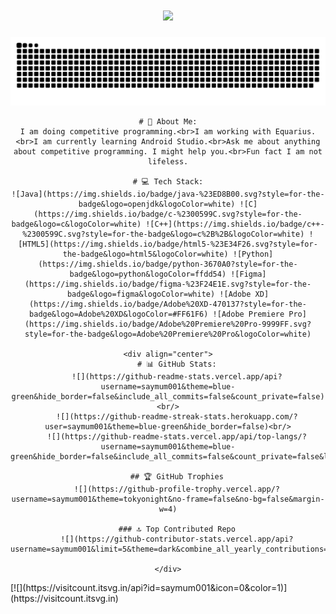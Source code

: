 <div style="text-align: center;">
    <h1>
        <img src="https://readme-typing-svg.herokuapp.com/?font=Righteous&size=35&center=true&vCenter=true&width=500&height=70&duration=4000&lines=Hey%2C+This_is(Saymum)">
    </h1>
    <img alt="snake eating my contributions" src="https://raw.githubusercontent.com/salesp07/salesp07/output/github-contribution-grid-snake.svg">

    # 💫 About Me:
    I am doing competitive programming.<br>I am working with Equarius.<br>I am currently learning Android Studio.<br>Ask me about anything about competitive programming. I might help you.<br>Fun fact I am not lifeless.

    # 💻 Tech Stack:
    ![Java](https://img.shields.io/badge/java-%23ED8B00.svg?style=for-the-badge&logo=openjdk&logoColor=white) ![C](https://img.shields.io/badge/c-%2300599C.svg?style=for-the-badge&logo=c&logoColor=white) ![C++](https://img.shields.io/badge/c++-%2300599C.svg?style=for-the-badge&logo=c%2B%2B&logoColor=white) ![HTML5](https://img.shields.io/badge/html5-%23E34F26.svg?style=for-the-badge&logo=html5&logoColor=white) ![Python](https://img.shields.io/badge/python-3670A0?style=for-the-badge&logo=python&logoColor=ffdd54) ![Figma](https://img.shields.io/badge/figma-%23F24E1E.svg?style=for-the-badge&logo=figma&logoColor=white) ![Adobe XD](https://img.shields.io/badge/Adobe%20XD-470137?style=for-the-badge&logo=Adobe%20XD&logoColor=#FF61F6) ![Adobe Premiere Pro](https://img.shields.io/badge/Adobe%20Premiere%20Pro-9999FF.svg?style=for-the-badge&logo=Adobe%20Premiere%20Pro&logoColor=white)

    <div align="center">
        # 📊 GitHub Stats:
        ![](https://github-readme-stats.vercel.app/api?username=saymum001&theme=blue-green&hide_border=false&include_all_commits=false&count_private=false)<br/>
        ![](https://github-readme-streak-stats.herokuapp.com/?user=saymum001&theme=blue-green&hide_border=false)<br/>
        ![](https://github-readme-stats.vercel.app/api/top-langs/?username=saymum001&theme=blue-green&hide_border=false&include_all_commits=false&count_private=false&layout=compact)

        ## 🏆 GitHub Trophies
        ![](https://github-profile-trophy.vercel.app/?username=saymum001&theme=tokyonight&no-frame=false&no-bg=false&margin-w=4)

        ### 🔝 Top Contributed Repo
        ![](https://github-contributor-stats.vercel.app/api?username=saymum001&limit=5&theme=dark&combine_all_yearly_contributions=true)

    </div>
</div>
[![](https://visitcount.itsvg.in/api?id=saymum001&icon=0&color=1)](https://visitcount.itsvg.in)

<!-- Proudly created with GPRM ( https://gprm.itsvg.in ) -->
